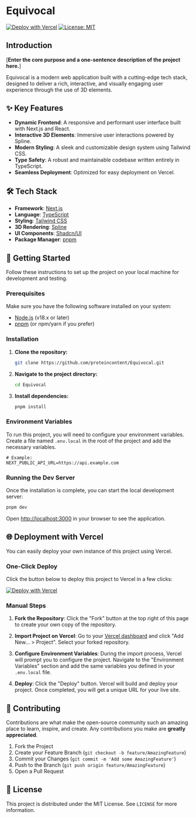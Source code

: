 # Equivocal

[![Deploy with Vercel](https://vercel.com/button)](https://vercel.com/new/clone?repository-url=https%3A%2F%2Fgithub.com%2Fproteincontent%2FEquivocal&project-name=equivocal&repository-name=Equivocal)
[![License: MIT](https://img.shields.io/badge/License-MIT-yellow.svg)](https://opensource.org/licenses/MIT)
<!-- Add other badges here, e.g., for code quality, tests, etc. -->

## Introduction

[**Enter the core purpose and a one-sentence description of the project here.**]

Equivocal is a modern web application built with a cutting-edge tech stack, designed to deliver a rich, interactive, and visually engaging user experience through the use of 3D elements.

## ✨ Key Features

- **Dynamic Frontend**: A responsive and performant user interface built with Next.js and React.
- **Interactive 3D Elements**: Immersive user interactions powered by Spline.
- **Modern Styling**: A sleek and customizable design system using Tailwind CSS.
- **Type Safety**: A robust and maintainable codebase written entirely in TypeScript.
- **Seamless Deployment**: Optimized for easy deployment on Vercel.

## 🛠️ Tech Stack

- **Framework**: [Next.js](https://nextjs.org/)
- **Language**: [TypeScript](https://www.typescriptlang.org/)
- **Styling**: [Tailwind CSS](https://tailwindcss.com/)
- **3D Rendering**: [Spline](https://spline.design/)
- **UI Components**: [Shadcn/UI](https://ui.shadcn.com/)
- **Package Manager**: [pnpm](https://pnpm.io/)

## 🚀 Getting Started

Follow these instructions to set up the project on your local machine for development and testing.

### Prerequisites

Make sure you have the following software installed on your system:
- [Node.js](https://nodejs.org/) (v18.x or later)
- [pnpm](https://pnpm.io/installation) (or npm/yarn if you prefer)

### Installation

1.  **Clone the repository:**
    ```bash
    git clone https://github.com/proteincontent/Equivocal.git
    ```

2.  **Navigate to the project directory:**
    ```bash
    cd Equivocal
    ```

3.  **Install dependencies:**
    ```bash
    pnpm install
    ```

### Environment Variables

To run this project, you will need to configure your environment variables. Create a file named `.env.local` in the root of the project and add the necessary variables.

```env
# Example:
NEXT_PUBLIC_API_URL=https://api.example.com
```

### Running the Dev Server

Once the installation is complete, you can start the local development server:

```bash
pnpm dev
```

Open [http://localhost:3000](http://localhost:3000) in your browser to see the application.

## 🌐 Deployment with Vercel

You can easily deploy your own instance of this project using Vercel.

### One-Click Deploy

Click the button below to deploy this project to Vercel in a few clicks:

[![Deploy with Vercel](https://vercel.com/button)](https://vercel.com/new/clone?repository-url=https%3A%2F%2Fgithub.com%2Fproteincontent%2FEquivocal&project-name=equivocal&repository-name=Equivocal)

### Manual Steps

1.  **Fork the Repository**: Click the "Fork" button at the top right of this page to create your own copy of the repository.

2.  **Import Project on Vercel**: Go to your [Vercel dashboard](https://vercel.com/dashboard) and click "Add New... > Project". Select your forked repository.

3.  **Configure Environment Variables**: During the import process, Vercel will prompt you to configure the project. Navigate to the "Environment Variables" section and add the same variables you defined in your `.env.local` file.

4.  **Deploy**: Click the "Deploy" button. Vercel will build and deploy your project. Once completed, you will get a unique URL for your live site.

## 🤝 Contributing

Contributions are what make the open-source community such an amazing place to learn, inspire, and create. Any contributions you make are **greatly appreciated**.

1.  Fork the Project
2.  Create your Feature Branch (`git checkout -b feature/AmazingFeature`)
3.  Commit your Changes (`git commit -m 'Add some AmazingFeature'`)
4.  Push to the Branch (`git push origin feature/AmazingFeature`)
5.  Open a Pull Request

## 📄 License

This project is distributed under the MIT License. See `LICENSE` for more information.
